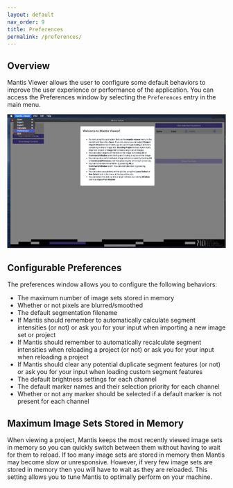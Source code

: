```yaml
---
layout: default
nav_order: 9
title: Preferences
permalink: /preferences/
---
```


## Overview

Mantis Viewer allows the user to configure some default behaviors to improve the user experience or performance of the application. You can access the Preferences window by selecting the `Preferences` entry in the main menu.

![Preferences Menu Entry](../assets/images/preferences_menu.png)

## Configurable Preferences

The preferences window allows you to configure the following behaviors:

* The maximum number of image sets stored in memory
* Whether or not pixels are blurred/smoothed
* The default segmentation filename
* If Mantis should remember to automatically calculate segment intensities (or not) or ask you for your input when importing a new image set or project
* If Mantis should remember to automatically recalculate segment intensities when reloading a project (or not) or ask you for your input when reloading a project
* If Mantis should clear any potential duplicate segment features (or not) or ask you for your input when loading custom segment features
* The default brightness settings for each channel
* The default marker names and their selection priority for each channel
* Whether or not any marker should be selected if a default marker is not present for each channel

## Maximum Image Sets Stored in Memory
When viewing a project, Mantis keeps the most recently viewed image sets in memory so you can quickly switch between them without having to wait for them to reload. If too many image sets are stored in memory then Mantis may become slow or unresponsive. However, if very few image sets are stored in memory then you will have to wait as they are reloaded. This setting allows you to tune Mantis to optimally perform on your machine.